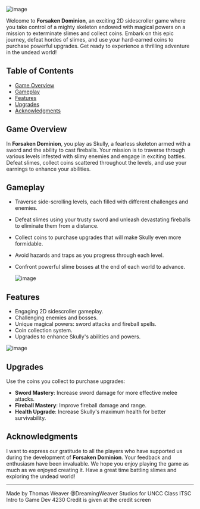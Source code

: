 ![image](https://github.com/Tweaver347/Forsaken-Dominion/assets/74430398/9859b48a-6611-40b0-a44e-565afde8fd5c)

Welcome to **Forsaken Dominion**, an exciting 2D sidescroller game where you take control of a mighty skeleton endowed with magical powers on a mission to exterminate slimes and collect coins. Embark on this epic journey, defeat hordes of slimes, and use your hard-earned coins to purchase powerful upgrades. Get ready to experience a thrilling adventure in the undead world!

## Table of Contents
- [Game Overview](#game-overview)
- [Gameplay](#gameplay)
- [Features](#features)
- [Upgrades](#upgrades)
- [Acknowledgments](#acknowledgments)

## Game Overview
In **Forsaken Dominion**, you play as Skully, a fearless skeleton armed with a sword and the ability to cast fireballs. Your mission is to traverse through various levels infested with slimy enemies and engage in exciting battles. Defeat slimes, collect coins scattered throughout the levels, and use your earnings to enhance your abilities.

## Gameplay
- Traverse side-scrolling levels, each filled with different challenges and enemies.
- Defeat slimes using your trusty sword and unleash devastating fireballs to eliminate them from a distance.
- Collect coins to purchase upgrades that will make Skully even more formidable.
- Avoid hazards and traps as you progress through each level.
- Confront powerful slime bosses at the end of each world to advance.

  ![image](https://github.com/Tweaver347/Forsaken-Dominion/assets/74430398/98ed1683-40bc-4c29-8f29-ecc7c0aa77a0)

## Features
- Engaging 2D sidescroller gameplay.
- Challenging enemies and bosses.
- Unique magical powers: sword attacks and fireball spells.
- Coin collection system.
- Upgrades to enhance Skully's abilities and powers.

![image](https://github.com/Tweaver347/Forsaken-Dominion/assets/74430398/2a980afb-f039-4a3f-8075-e0a7f5ba78d5)

## Upgrades
Use the coins you collect to purchase upgrades:
- **Sword Mastery**: Increase sword damage for more effective melee attacks.
- **Fireball Mastery**: Improve fireball damage and range.
- **Health Upgrade**: Increase Skully's maximum health for better survivability.

## Acknowledgments
I want to express our gratitude to all the players who have supported us during the development of **Forsaken Dominion**. Your feedback and enthusiasm have been invaluable. We hope you enjoy playing the game as much as we enjoyed creating it. Have a great time battling slimes and exploring the undead world!


---
Made by Thomas Weaver @DreamingWeaver Studios for UNCC Class ITSC Intro to Game Dev 4230
Credit is given at the credit screen
